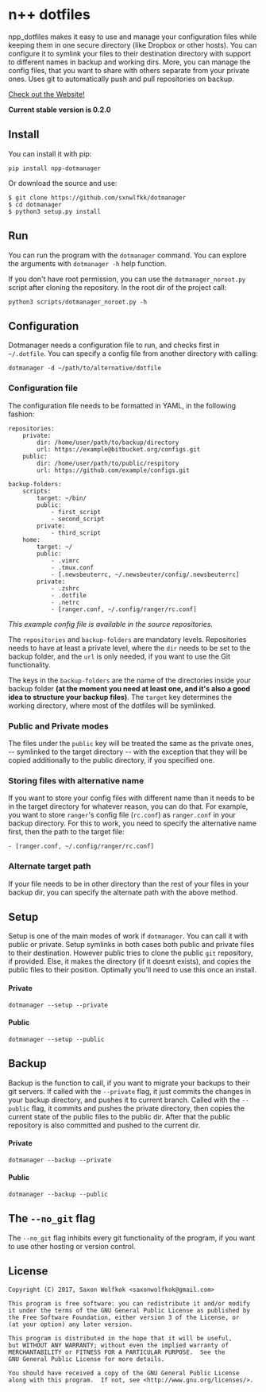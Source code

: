 # n++ dotfiles
npp_dotfiles makes it easy to use and manage your configuration files
    while keeping them in one secure directory (like Dropbox or other hosts). You can
    configure it to symlink your files to their destination directory with support to different
    names in backup and working dirs. More, you can manage the config files, that you want to
    share with others separate from your private ones. Uses git to automatically push and pull
    repositories on backup.
    
[Check out the Website!](https://sxnwlfkk.github.io/dotmanager/)

__Current stable version is 0.2.0__

## Install

You can install it with pip:

`pip install npp-dotmanager`

Or download the source and use:

```
$ git clone https://github.com/sxnwlfkk/dotmanager
$ cd dotmanager
$ python3 setup.py install
```


## Run

You can run the program with the `dotmanager` command. You can explore the
arguments with `dotmanager -h` help function.

If you don't have root permission, you can use the `dotmanager_noroot.py` script
after cloning the repository. In the root dir of the project call:

`python3 scripts/dotmanager_noroot.py -h`

## Configuration

Dotmanager needs a configuration file to run, and checks first in `~/.dotfile`.
You can specify a config file from another directory with calling:

`dotmanager -d ~/path/to/alternative/dotfile`

### Configuration file

The configuration file needs to be formatted in YAML, in the following fashion:

```
repositories:
    private:
        dir: /home/user/path/to/backup/directory
        url: https://example@bitbucket.org/configs.git
    public:
        dir: /home/user/path/to/public/respitory
        url: https://github.com/example/configs.git

backup-folders:
    scripts:
        target: ~/bin/
        public:
            - first_script
            - second_script
        private:
            - third_script
    home:
        target: ~/
        public:
            - .vimrc
            - .tmux.conf
            - [.newsbeuterrc, ~/.newsbeuter/config/.newsbeuterrc]
        private:
            - .zshrc
            - .dotfile
            - .netrc
            - [ranger.conf, ~/.config/ranger/rc.conf]
```

_This example config file is available in the source repositories._

The `repositories` and `backup-folders` are mandatory levels. Repositories 
needs to have at least a private level, where the `dir` needs to be set to 
the backup folder, and the `url` is only needed, if you want to use the
Git functionality.

The keys in the `backup-folders` are the name of the directories inside your
backup folder __(at the moment you need at least one, and it's also a good
idea to structure your backup files)__. The `target` key determines the 
working directory, where most of the dotfiles will be symlinked.

### Public and Private modes

The files under the `public` key will be treated the same as the private ones,
-- symlinked to the target directory -- with the exception that they will be
copied additionally to the public directory, if you specified one.

### Storing files with alternative name

If you want to store your config files with different name than it needs to be in
the target directory for whatever reason, you can do that. For example, you want to
store `ranger`'s config file (`rc.conf`) as `ranger.conf` in your backup directory.
For this to work, you need to specify the alternative name first, then the path to
the target file:

`- [ranger.conf, ~/.config/ranger/rc.conf]`

### Alternate target path

If your file needs to be in other directory than the rest of your files in your backup
dir, you can specify the alternate path with the above method.

## Setup

Setup is one of the main modes of work if `dotmanager`. You can call it with public or
private. Setup symlinks in both cases both public and private files to their destination. 
However public tries to clone the public `git` repository, if provided. Else, it makes
the directory (if it doesnt exists), and copies the public files to their position.
Optimally you'll need to use this once an install.

#### Private

`dotmanager --setup --private`

#### Public

`dotmanager --setup --public`

## Backup

Backup is the function to call, if you want to migrate your backups to their git servers.
If called with the `--private` flag, it just commits the changes in your backup directory,
and pushes it to current branch. Called with the `--public` flag, it commits and pushes
the private directory, then copies the current state of the public files to the public
dir. After that the public repository is also committed and pushed to the current dir.

#### Private

`dotmanager --backup --private`

#### Public

`dotmanager --backup --public`

## The `--no_git` flag

The `--no_git` flag inhibits every git functionality of the program, if you want to use
other hosting or version control.

## License

    Copyright (C) 2017, Saxon Wolfkok <saxonwolfkok@gmail.com>

    This program is free software: you can redistribute it and/or modify
    it under the terms of the GNU General Public License as published by
    the Free Software Foundation, either version 3 of the License, or
    (at your option) any later version.

    This program is distributed in the hope that it will be useful,
    but WITHOUT ANY WARRANTY; without even the implied warranty of
    MERCHANTABILITY or FITNESS FOR A PARTICULAR PURPOSE.  See the
    GNU General Public License for more details.

    You should have received a copy of the GNU General Public License
    along with this program.  If not, see <http://www.gnu.org/licenses/>.
